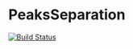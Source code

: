 # PeaksSeparation

[![Build Status](https://github.com/Manarom/PeaksSeparation.jl/actions/workflows/CI.yml/badge.svg?branch=main)](https://github.com/Manarom/PeaksSeparation.jl/actions/workflows/CI.yml?query=branch%3Amain)
